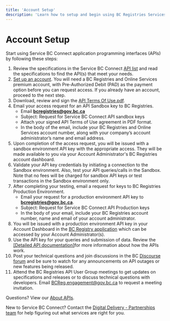 ```yaml
---
title: 'Account Setup'
description: 'Learn how to setup and begin using BC Registries Services and APIs'
---
```


# Account Setup

Start using Service BC Connect application programming interfaces (APIs) by following these steps:

1. Review the specifications in the Service BC Connect [API list](/products/get-started/apis-summary) and read the specifications to find the API(s) that meet your needs.
2. [Set up an account](https://www2.gov.bc.ca/gov/content/employment-business/business/managing-a-business/permits-licences/news-updates/modernization-updates/modernization-resources#setupacct). You will need a BC Registries and Online Services premium account, with Pre-Authorized Debit (PAD) as the payment option before you can request access. If you already have an account, proceed to the next step.
3. Download, review and sign the <a href="shared/api-terms-of-use.pdf" download="API-Terms-of-Use.pdf" target="_blank">API Terms Of Use.pdf</a>.
4. Email your access request for an API Sandbox key to BC Registries.
   - Email **bcregistries@gov.bc.ca**
   - Subject: Request for Service BC Connect API sandbox keys
   - Attach your signed API Terms of Use agreement in PDF format.
   - In the body of the email, include your BC Registries and Online Services account number, along with your company’s account administrator’s name and email address.
5. Upon completion of the access request, you will be issued with a sandbox environment API key with the appropriate access. They will be made available to you via your Account Administrator's BC Registries account dashboard.
6. Validate your API key credentials by initiating a connection to the Sandbox environment. Also, test your API queries/calls in the Sandbox. Note that no fees will be charged for sandbox API keys or test transactions in the Sandbox environment only.
7. After completing your testing, email a request for keys to BC Registries Production Environment.
   - Email your request for a production environment API key to **bcregistries@gov.bc.ca**.
   - Subject: Request for Service BC Connect API Production keys
   - In the body of your email, include your BC Registries account number, name and email of your account administrator.
8. You will be issued with a production environment API key in your Account Dashboard in the <a href="https://www.bcregistry.gov.bc.ca/" target="_blank">BC Registry application</a> which can be accessed by your Account Administrator(s).
9. Use the API key for your queries and submission of data. Review the <a href="/products/get-started/apis-summary" target="_blank">[Detailed API documentation]</a>for more information about how the APIs work.
10. Post your technical questions and join discussions in the BC <a href="https://discourse.onebc.ca/" target="_blank">Discourse forum</a> and be sure to watch for any announcements on API outages or new features being released.
11. Attend the BC Registries API User Group meetings to get updates on specifications and releases or to discuss technical questions with developers. Email BCReg.engagement@gov.bc.ca to request a meeting invitation.

Questions? View our [About APIs](/products/get-started/about#frequently-asked-questions).

New to Service BC Connect? Contact the [Digital Delivery - Partnerships team](https://docs.google.com/forms/d/e/1FAIpQLSe_wKlgPMm9lf1Gdb-TPBzKw1Kki-U57dk1ni1WnHuzAaESsQ/viewform) for help figuring out what services are right for you.

